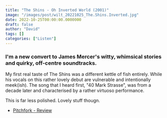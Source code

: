 ```yaml
---
title: "The Shins - Oh Inverted World (2001)"
image: "/images/post/wilt_20221025_The.Shins.Inverted.jpg"
date: 2022-10-25T00:00:00.0000000
draft: false
author: "David"
tags: []
categories: ["Listen"]
---
```

### I'm a new convert to James Mercer's witty, whimsical stories and quirky, off-centre soundtracks.

 My first real taste of The Shins was a different kettle of fish entirely. While his vocals on this rather lovely debut are vulnerable and intentionally meek(ish). The song that I heard first, "40 Mark Strasse", was from a decade later and characterised by a rather virtuoso performance. 

 This is far less polished. Lovely stuff thougn.

-  [Pitchfork - Review](https://pitchfork.com/reviews/albums/7113-oh-inverted-world/)